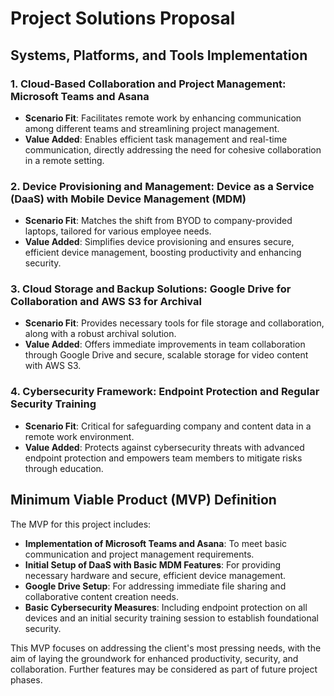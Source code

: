# Project Solutions Proposal

## Systems, Platforms, and Tools Implementation

### 1. Cloud-Based Collaboration and Project Management: Microsoft Teams and Asana

- **Scenario Fit**: Facilitates remote work by enhancing communication among different teams and streamlining project management.
- **Value Added**: Enables efficient task management and real-time communication, directly addressing the need for cohesive collaboration in a remote setting.

### 2. Device Provisioning and Management: Device as a Service (DaaS) with Mobile Device Management (MDM)

- **Scenario Fit**: Matches the shift from BYOD to company-provided laptops, tailored for various employee needs.
- **Value Added**: Simplifies device provisioning and ensures secure, efficient device management, boosting productivity and enhancing security.

### 3. Cloud Storage and Backup Solutions: Google Drive for Collaboration and AWS S3 for Archival

- **Scenario Fit**: Provides necessary tools for file storage and collaboration, along with a robust archival solution.
- **Value Added**: Offers immediate improvements in team collaboration through Google Drive and secure, scalable storage for video content with AWS S3.

### 4. Cybersecurity Framework: Endpoint Protection and Regular Security Training

- **Scenario Fit**: Critical for safeguarding company and content data in a remote work environment.
- **Value Added**: Protects against cybersecurity threats with advanced endpoint protection and empowers team members to mitigate risks through education.

## Minimum Viable Product (MVP) Definition

The MVP for this project includes:

- **Implementation of Microsoft Teams and Asana**: To meet basic communication and project management requirements.
- **Initial Setup of DaaS with Basic MDM Features**: For providing necessary hardware and secure, efficient device management.
- **Google Drive Setup**: For addressing immediate file sharing and collaborative content creation needs.
- **Basic Cybersecurity Measures**: Including endpoint protection on all devices and an initial security training session to establish foundational security.

This MVP focuses on addressing the client's most pressing needs, with the aim of laying the groundwork for enhanced productivity, security, and collaboration. Further features may be considered as part of future project phases.
